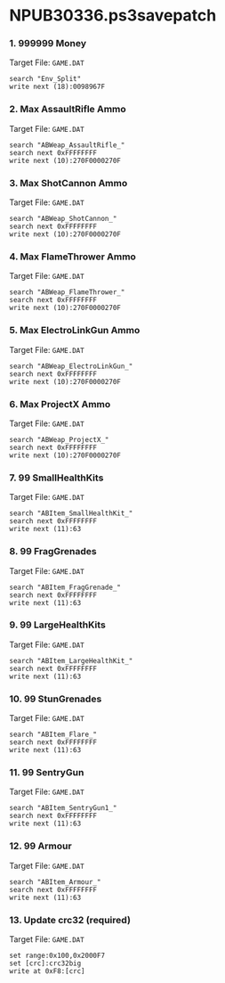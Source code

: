 # NPUB30336.ps3savepatch

### 1. 999999 Money

Target File: `GAME.DAT`

```
search "Env_Split"
write next (18):0098967F
```

### 2. Max AssaultRifle Ammo

Target File: `GAME.DAT`

```
search "ABWeap_AssaultRifle_"
search next 0xFFFFFFFF
write next (10):270F0000270F
```

### 3. Max ShotCannon Ammo

Target File: `GAME.DAT`

```
search "ABWeap_ShotCannon_"
search next 0xFFFFFFFF
write next (10):270F0000270F
```

### 4. Max FlameThrower Ammo

Target File: `GAME.DAT`

```
search "ABWeap_FlameThrower_"
search next 0xFFFFFFFF
write next (10):270F0000270F
```

### 5. Max ElectroLinkGun Ammo

Target File: `GAME.DAT`

```
search "ABWeap_ElectroLinkGun_"
search next 0xFFFFFFFF
write next (10):270F0000270F
```

### 6. Max ProjectX Ammo

Target File: `GAME.DAT`

```
search "ABWeap_ProjectX_"
search next 0xFFFFFFFF
write next (10):270F0000270F
```

### 7. 99 SmallHealthKits

Target File: `GAME.DAT`

```
search "ABItem_SmallHealthKit_"
search next 0xFFFFFFFF
write next (11):63
```

### 8. 99 FragGrenades

Target File: `GAME.DAT`

```
search "ABItem_FragGrenade_"
search next 0xFFFFFFFF
write next (11):63
```

### 9. 99 LargeHealthKits

Target File: `GAME.DAT`

```
search "ABItem_LargeHealthKit_"
search next 0xFFFFFFFF
write next (11):63
```

### 10. 99 StunGrenades

Target File: `GAME.DAT`

```
search "ABItem_Flare_"
search next 0xFFFFFFFF
write next (11):63
```

### 11. 99 SentryGun

Target File: `GAME.DAT`

```
search "ABItem_SentryGun1_"
search next 0xFFFFFFFF
write next (11):63
```

### 12. 99 Armour

Target File: `GAME.DAT`

```
search "ABItem_Armour_"
search next 0xFFFFFFFF
write next (11):63
```

### 13. Update crc32 (required)

Target File: `GAME.DAT`

```
set range:0x100,0x2000F7
set [crc]:crc32big
write at 0xF8:[crc]
```

